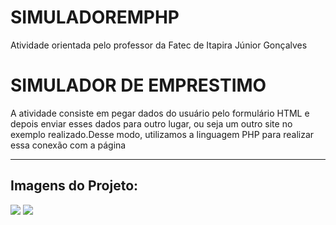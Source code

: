 # SIMULADOREMPHP
Atividade orientada pelo professor da Fatec de Itapira Júnior Gonçalves
<h1>SIMULADOR DE EMPRESTIMO</H1>
<p> A atividade consiste em pegar dados do usuário pelo formulário HTML e depois enviar esses dados
  para outro lugar, ou seja um  outro site no exemplo realizado.Desse modo, utilizamos a linguagem PHP para realizar essa
  conexão com a página</p>
  <hr>
  <h2>Imagens do Projeto:</h2>
 <img src="https://user-images.githubusercontent.com/111141842/225718236-f7df9c05-5d6d-4650-a611-e2a8153c14f2.jpeg">
 <img src="https://user-images.githubusercontent.com/111141842/225717863-280fdbe1-21df-4014-b939-62c6af229be5.jpg">

  
